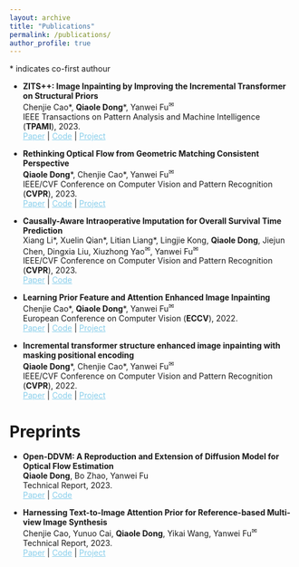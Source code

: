 ```yaml
---
layout: archive
title: "Publications"
permalink: /publications/
author_profile: true
---
```


<style>
        a.blue-text {
        color: #87CEEB;
    }
</style>

<a>*</a> indicates co-first authour

<ul>
<li>
<p><b>ZITS++: Image Inpainting by Improving the Incremental Transformer on Structural Priors</b>
<br />Chenjie Cao<a>*</a>, <strong>Qiaole Dong</strong><a>*</a>, Yanwei Fu<sup><a title='Corresponding author'>✉</a></sup>
<br /> IEEE Transactions on Pattern Analysis and Machine Intelligence (<strong>TPAMI</strong>), 2023. <br /> 
<a href="https://arxiv.org/abs/2210.05950" class="blue-text">Paper</a> |
<a href="https://github.com/ewrfcas/ZITS-PlusPlus" class="blue-text">Code</a> |
<a href="https://ewrfcas.github.io/ZITS-PlusPlus/" class="blue-text">Project</a>
</p>
</li>

<li>
<p><b>Rethinking Optical Flow from Geometric Matching Consistent Perspective</b>
<br /><strong>Qiaole Dong</strong><a>*</a>, Chenjie Cao<a>*</a>, Yanwei Fu<sup><a title='Corresponding author'>✉</a></sup>
<br /> IEEE/CVF Conference on Computer Vision and Pattern Recognition (<strong>CVPR</strong>), 2023. <br /> 
<a href="https://arxiv.org/abs/2303.08384" class="blue-text">Paper</a> |
<a href="https://github.com/DQiaole/MatchFlow" class="blue-text">Code</a> |
<a href="https://dqiaole.github.io/MatchFlow/" class="blue-text">Project</a>
</p>
</li>

<li>
<p><b>Causally-Aware Intraoperative Imputation for Overall Survival Time Prediction</b>
<br />Xiang Li<a>*</a>, Xuelin Qian<a>*</a>, Litian Liang<a>*</a>, Lingjie Kong, <strong>Qiaole Dong</strong>, Jiejun Chen, Dingxia Liu, 
Xiuzhong Yao<sup><a title='Corresponding author'>✉</a></sup>, Yanwei Fu<sup><a title='Corresponding author'>✉</a></sup>
<br /> IEEE/CVF Conference on Computer Vision and Pattern Recognition (<strong>CVPR</strong>), 2023. <br /> 
<a class="blue-text" href="https://openaccess.thecvf.com/content/CVPR2023/papers/Li_Causally-Aware_Intraoperative_Imputation_for_Overall_Survival_Time_Prediction_CVPR_2023_paper.pdf">Paper</a> |
<a href="https://github.com/ChrisXLi/CaDAG" class="blue-text">Code</a>
</p>
</li>

<li>
<p><b>Learning Prior Feature and Attention Enhanced Image Inpainting</b>
<br />Chenjie Cao<a>*</a>, <strong>Qiaole Dong</strong><a>*</a>, Yanwei Fu<sup><a title='Corresponding author'>✉</a></sup>
<br /> European Conference on Computer Vision (<strong>ECCV</strong>), 2022. <br /> 
<a href="https://arxiv.org/pdf/2208.01837.pdf" class="blue-text">Paper</a> |
<a href="https://github.com/ewrfcas/MAE-FAR" class="blue-text">Code</a> |
<a href="https://ewrfcas.github.io/MAE-FAR/" class="blue-text">Project</a>
</p>
</li>

<li>
<p><b>Incremental transformer structure enhanced image inpainting with masking positional encoding</b>
<br /><strong>Qiaole Dong</strong><a>*</a>, Chenjie Cao<a>*</a>, Yanwei Fu<sup><a title='Corresponding author'>✉</a></sup>
<br /> IEEE/CVF Conference on Computer Vision and Pattern Recognition (<strong>CVPR</strong>), 2022. <br /> 
<a class="blue-text" href="https://openaccess.thecvf.com/content/CVPR2022/papers/Dong_Incremental_Transformer_Structure_Enhanced_Image_Inpainting_With_Masking_Positional_Encoding_CVPR_2022_paper.pdf">Paper</a> |
<a href="https://github.com/DQiaole/ZITS_inpainting" class="blue-text">Code</a> |
<a href="https://dqiaole.github.io/ZITS_inpainting/" class="blue-text">Project</a>
</p>
</li>
</ul>

# Preprints

<ul>
<li>
<p><b>Open-DDVM: A Reproduction and Extension of Diffusion Model for Optical Flow Estimation</b>
<br /><strong>Qiaole Dong</strong>, Bo Zhao, Yanwei Fu
<br /> Technical Report, 2023. <br /> 
<a href="https://arxiv.org/abs/2312.01746" class="blue-text">Paper</a> |
<a href="https://github.com/DQiaole/FlowDiffusion_pytorch" class="blue-text">Code</a>
</p>
</li>

<li>
<p><b>Harnessing Text-to-Image Attention Prior for Reference-based Multi-view Image Synthesis</b>
<br />Chenjie Cao, Yunuo Cai, <strong>Qiaole Dong</strong>, Yikai Wang, Yanwei Fu<sup><a title='Corresponding author'>✉</a></sup>
<br /> Technical Report, 2023. <br /> 
<a href="https://arxiv.org/abs/2305.11577" class="blue-text">Paper</a> |
<a href="https://github.com/ewrfcas/ARCI" class="blue-text">Code</a> |
<a href="https://ewrfcas.github.io/ARCI/" class="blue-text">Project</a>
</p>
</li>
</ul>